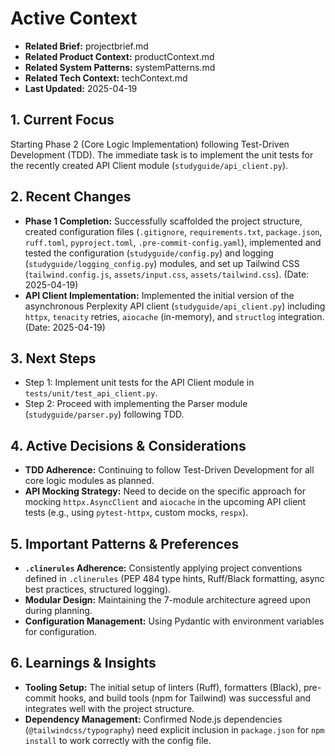 # Active Context

*   **Related Brief:** projectbrief.md
*   **Related Product Context:** productContext.md
*   **Related System Patterns:** systemPatterns.md
*   **Related Tech Context:** techContext.md
*   **Last Updated:** 2025-04-19

## 1. Current Focus

Starting Phase 2 (Core Logic Implementation) following Test-Driven Development (TDD). The immediate task is to implement the unit tests for the recently created API Client module (`studyguide/api_client.py`).

## 2. Recent Changes

*   **Phase 1 Completion:** Successfully scaffolded the project structure, created configuration files (`.gitignore`, `requirements.txt`, `package.json`, `ruff.toml`, `pyproject.toml`, `.pre-commit-config.yaml`), implemented and tested the configuration (`studyguide/config.py`) and logging (`studyguide/logging_config.py`) modules, and set up Tailwind CSS (`tailwind.config.js`, `assets/input.css`, `assets/tailwind.css`). (Date: 2025-04-19)
*   **API Client Implementation:** Implemented the initial version of the asynchronous Perplexity API client (`studyguide/api_client.py`) including `httpx`, `tenacity` retries, `aiocache` (in-memory), and `structlog` integration. (Date: 2025-04-19)

## 3. Next Steps

*   Step 1: Implement unit tests for the API Client module in `tests/unit/test_api_client.py`.
*   Step 2: Proceed with implementing the Parser module (`studyguide/parser.py`) following TDD.

## 4. Active Decisions & Considerations

*   **TDD Adherence:** Continuing to follow Test-Driven Development for all core logic modules as planned.
*   **API Mocking Strategy:** Need to decide on the specific approach for mocking `httpx.AsyncClient` and `aiocache` in the upcoming API client tests (e.g., using `pytest-httpx`, custom mocks, `respx`).

## 5. Important Patterns & Preferences

*   **`.clinerules` Adherence:** Consistently applying project conventions defined in `.clinerules` (PEP 484 type hints, Ruff/Black formatting, async best practices, structured logging).
*   **Modular Design:** Maintaining the 7-module architecture agreed upon during planning.
*   **Configuration Management:** Using Pydantic with environment variables for configuration.

## 6. Learnings & Insights

*   **Tooling Setup:** The initial setup of linters (Ruff), formatters (Black), pre-commit hooks, and build tools (npm for Tailwind) was successful and integrates well with the project structure.
*   **Dependency Management:** Confirmed Node.js dependencies (`@tailwindcss/typography`) need explicit inclusion in `package.json` for `npm install` to work correctly with the config file.
